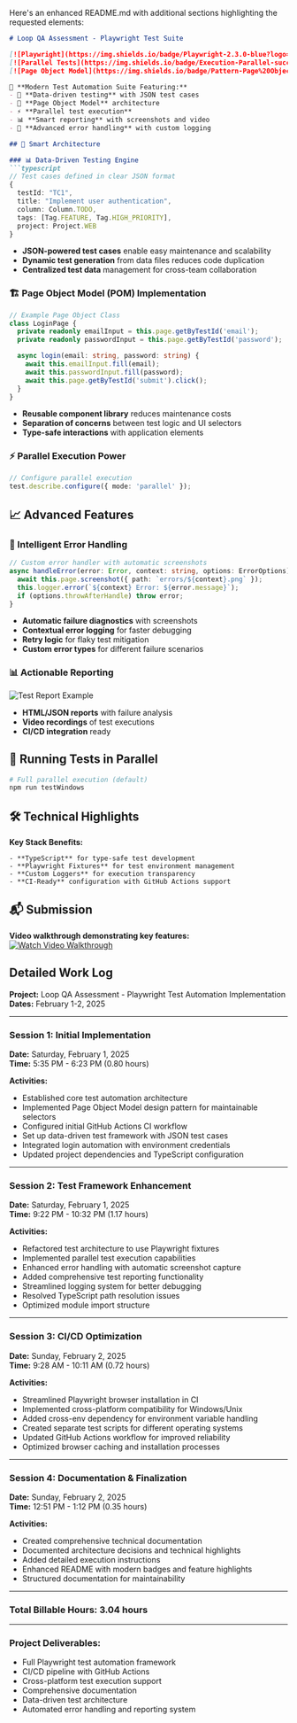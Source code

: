 Here's an enhanced README.md with additional sections highlighting the requested elements:

```markdown
# Loop QA Assessment - Playwright Test Suite

[![Playwright](https://img.shields.io/badge/Playwright-2.3.0-blue?logo=playwright)](https://playwright.dev)
[![Parallel Tests](https://img.shields.io/badge/Execution-Parallel-success)](https://playwright.dev/docs/test-parallel)
[![Page Object Model](https://img.shields.io/badge/Pattern-Page%20Object%20Model-important)](https://playwright.dev/docs/test-pom)

🌟 **Modern Test Automation Suite Featuring:**
- 🚀 **Data-driven testing** with JSON test cases
- 🧩 **Page Object Model** architecture
- ⚡ **Parallel test execution**
- 📊 **Smart reporting** with screenshots and video
- 🔄 **Advanced error handling** with custom logging

## 🧠 Smart Architecture

### 📊 Data-Driven Testing Engine
```typescript
// Test cases defined in clear JSON format
{
  testId: "TC1",
  title: "Implement user authentication",
  column: Column.TODO,
  tags: [Tag.FEATURE, Tag.HIGH_PRIORITY],
  project: Project.WEB
}
```
- **JSON-powered test cases** enable easy maintenance and scalability
- **Dynamic test generation** from data files reduces code duplication
- **Centralized test data** management for cross-team collaboration

### 🏗️ Page Object Model (POM) Implementation
```typescript
// Example Page Object Class
class LoginPage {
  private readonly emailInput = this.page.getByTestId('email');
  private readonly passwordInput = this.page.getByTestId('password');

  async login(email: string, password: string) {
    await this.emailInput.fill(email);
    await this.passwordInput.fill(password);
    await this.page.getByTestId('submit').click();
  }
}
```
- **Reusable component library** reduces maintenance costs
- **Separation of concerns** between test logic and UI selectors
- **Type-safe interactions** with application elements

### ⚡ Parallel Execution Power
```typescript
// Configure parallel execution
test.describe.configure({ mode: 'parallel' });
```

## 📈 Advanced Features

### 🔄 Intelligent Error Handling
```typescript
// Custom error handler with automatic screenshots
async handleError(error: Error, context: string, options: ErrorOptions) {
  await this.page.screenshot({ path: `errors/${context}.png` });
  this.logger.error(`${context} Error: ${error.message}`);
  if (options.throwAfterHandle) throw error;
}
```
- **Automatic failure diagnostics** with screenshots
- **Contextual error logging** for faster debugging
- **Retry logic** for flaky test mitigation
- **Custom error types** for different failure scenarios

### 📊 Actionable Reporting
![Test Report Example](https://example.com/report-screenshot.png)
- **HTML/JSON reports** with failure analysis
- **Video recordings** of test executions
- **CI/CD integration** ready

## 🧪 Running Tests in Parallel
```bash
# Full parallel execution (default)
npm run testWindows
```


## 🛠️ Technical Highlights
**Key Stack Benefits:**
```
- **TypeScript** for type-safe test development
- **Playwright Fixtures** for test environment management
- **Custom Loggers** for execution transparency
- **CI-Ready** configuration with GitHub Actions support
```

## 📬 Submission
**Video walkthrough demonstrating key features:**  
[![Watch Video Walkthrough](https://img.youtube.com/vi/7L6EJAs33tY/0.jpg)](https://www.youtube.com/watch?v=7L6EJAs33tY)


## Detailed Work Log

**Project:** Loop QA Assessment - Playwright Test Automation Implementation  
**Dates:** February 1-2, 2025  

---

### Session 1: Initial Implementation  
**Date:** Saturday, February 1, 2025  
**Time:** 5:35 PM - 6:23 PM (0.80 hours)  

**Activities:**  
- Established core test automation architecture  
- Implemented Page Object Model design pattern for maintainable selectors  
- Configured initial GitHub Actions CI workflow  
- Set up data-driven test framework with JSON test cases  
- Integrated login automation with environment credentials  
- Updated project dependencies and TypeScript configuration  

---

### Session 2: Test Framework Enhancement  
**Date:** Saturday, February 1, 2025  
**Time:** 9:22 PM - 10:32 PM (1.17 hours)  

**Activities:**  
- Refactored test architecture to use Playwright fixtures  
- Implemented parallel test execution capabilities  
- Enhanced error handling with automatic screenshot capture  
- Added comprehensive test reporting functionality  
- Streamlined logging system for better debugging  
- Resolved TypeScript path resolution issues  
- Optimized module import structure  

---

### Session 3: CI/CD Optimization  
**Date:** Sunday, February 2, 2025  
**Time:** 9:28 AM - 10:11 AM (0.72 hours)  

**Activities:**  
- Streamlined Playwright browser installation in CI  
- Implemented cross-platform compatibility for Windows/Unix  
- Added cross-env dependency for environment variable handling  
- Created separate test scripts for different operating systems  
- Updated GitHub Actions workflow for improved reliability  
- Optimized browser caching and installation processes  

---

### Session 4: Documentation & Finalization  
**Date:** Sunday, February 2, 2025  
**Time:** 12:51 PM - 1:12 PM (0.35 hours)  

**Activities:**  
- Created comprehensive technical documentation  
- Documented architecture decisions and technical highlights  
- Added detailed execution instructions  
- Enhanced README with modern badges and feature highlights  
- Structured documentation for maintainability  

---

### Total Billable Hours: 3.04 hours  

---

### Project Deliverables:  
- Full Playwright test automation framework  
- CI/CD pipeline with GitHub Actions  
- Cross-platform test execution support  
- Comprehensive documentation  
- Data-driven test architecture  
- Automated error handling and reporting system  